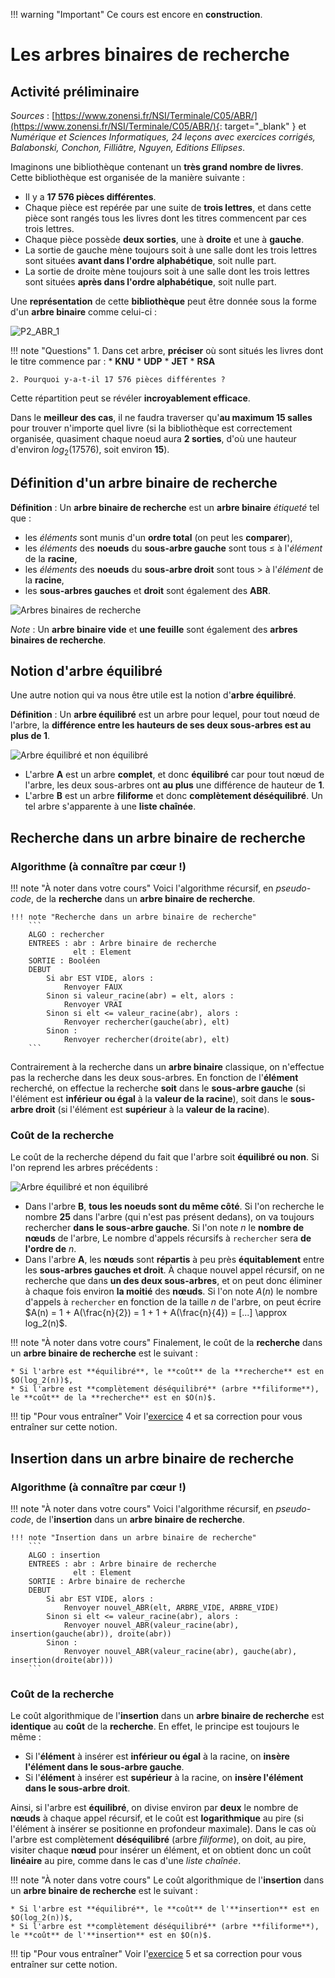 !!! warning "Important"
	Ce cours est encore en **construction**.

# Les arbres binaires de recherche

## Activité préliminaire

*Sources* : [https://www.zonensi.fr/NSI/Terminale/C05/ABR/](https://www.zonensi.fr/NSI/Terminale/C05/ABR/){: target="_blank" } et *Numérique et Sciences Informatiques, 24 leçons avec exercices corrigés, Balabonski, Conchon, Filliâtre, Nguyen, Editions Ellipses*.

Imaginons une bibliothèque contenant un **très grand nombre de livres**. Cette bibliothèque est organisée de la manière suivante :

* Il y a **17 576 pièces différentes**.
* Chaque pièce est repérée par une suite de **trois lettres**, et dans cette pièce sont rangés tous les livres dont les titres commencent par ces trois lettres.
* Chaque pièce possède **deux sorties**, une à **droite** et une à **gauche**.
* La sortie de gauche mène toujours soit à une salle dont les trois lettres sont situées **avant dans l'ordre alphabétique**, soit nulle part.
* La sortie de droite mène toujours soit à une salle dont les trois lettres sont situées **après dans l'ordre alphabétique**, soit nulle part.

Une **représentation** de cette **bibliothèque** peut être donnée sous la forme d'un **arbre binaire** comme celui-ci :

![P2_ABR_1](images/P2_ABR_1.png)

!!! note "Questions"
    1. Dans cet arbre, **préciser** où sont situés les livres dont le titre commence par :
       * **KNU**
       * **UDP**
       * **JET**
       * **RSA**

    2. Pourquoi y-a-t-il 17 576 pièces différentes ?

Cette répartition peut se révéler **incroyablement efficace**.

Dans le **meilleur des cas**, il ne faudra traverser qu'**au maximum 15 salles** pour trouver n'importe quel livre (si la bibliothèque est correctement organisée, quasiment chaque noeud aura **2 sorties**, d'où une hauteur d'environ $log_{2}{(17576)}$, soit environ **15**).

## Définition d'un arbre binaire de recherche

**Définition** : Un **arbre binaire de recherche** est un **arbre binaire** *étiqueté* tel que :

* les *éléments* sont munis d'un **ordre total** (on peut les **comparer**),
* les *éléments* des **noeuds** du **sous-arbre gauche** sont tous $\leq$ à l'*élément* de la **racine**,
* les *éléments* des **noeuds** du **sous-arbre droit** sont tous $>$ à l'*élément* de la **racine**,
* les **sous-arbres gauches** et **droit** sont également des **ABR**.

![Arbres binaires de recherche](images/arbre_binaires_recherche.png)

*Note* : Un **arbre binaire vide** et **une feuille** sont également des **arbres binaires de recherche**.

## Notion d'arbre équilibré

Une autre notion qui va nous être utile est la notion d'**arbre équilibré**.

**Définition** : Un **arbre équilibré** est un arbre pour lequel, pour tout nœud de l'arbre, la **différence entre les hauteurs de ses deux sous-arbres est au plus de 1**.

![Arbre équilibré et non équilibré](images/arbres_equilibres.png)

* L'arbre **A** est un arbre **complet**, et donc **équilibré** car pour tout nœud de l'arbre, les deux sous-arbres ont **au plus** une différence de hauteur de **1**.
* L'arbre **B** est un arbre **filiforme** et donc **complètement déséquilibré**. Un tel arbre s'apparente à une **liste chaînée**.

## Recherche dans un arbre binaire de recherche

### Algorithme (à connaître par cœur !)

!!! note "À noter dans votre cours"
    Voici l'algorithme récursif, en *pseudo-code*, de la **recherche** dans un **arbre binaire de recherche**.

    !!! note "Recherche dans un arbre binaire de recherche"
        ```
        ALGO : rechercher
        ENTREES : abr : Arbre binaire de recherche
                  elt : Element
        SORTIE : Booléen
        DEBUT
            Si abr EST VIDE, alors :
                Renvoyer FAUX
            Sinon si valeur_racine(abr) = elt, alors :
                Renvoyer VRAI
            Sinon si elt <= valeur_racine(abr), alors :
                Renvoyer rechercher(gauche(abr), elt)
            Sinon :
                Renvoyer rechercher(droite(abr), elt)
        ```

Contrairement à la recherche dans un **arbre binaire** classique, on n'effectue pas la recherche dans les deux sous-arbres. En fonction de l'**élément** recherché, on effectue la recherche **soit** dans le **sous-arbre gauche** (si l'élément est **inférieur ou égal** à la **valeur de la racine**), soit dans le **sous-arbre droit** (si l'élément est **supérieur** à la **valeur de la racine**).

### Coût de la recherche

Le coût de la recherche dépend du fait que l'arbre soit **équilibré ou non**.
Si l'on reprend les arbres précédents :

![Arbre équilibré et non équilibré](images/arbres_equilibres.png)

* Dans l'arbre **B**, **tous les noeuds sont du même côté**. Si l'on recherche le nombre **25** dans l'arbre (qui n'est pas présent dedans), on va toujours rechercher **dans le sous-arbre gauche**. Si l'on note $n$ le **nombre de nœuds** de l'arbre, Le nombre d'appels récursifs à `rechercher` sera **de l'ordre de** $n$.
* Dans l'arbre **A**, les **nœuds** sont **répartis** à peu près **équitablement** entre les **sous-arbres gauches et droit**. À chaque nouvel appel récursif, on ne recherche que dans **un des deux sous-arbres**, et on peut donc éliminer à chaque fois environ **la moitié** des **nœuds**. Si l'on note $A(n)$ le nombre d'appels à `rechercher` en fonction de la taille $n$ de l'arbre, on peut écrire $A(n) = 1 + A(\frac{n}{2}) = 1 + 1 + A(\frac{n}{4}) = [...] \approx log_2(n)$.


!!! note "À noter dans votre cours"
    Finalement, le coût de la **recherche** dans un **arbre binaire de recherche** est le suivant :

    * Si l'arbre est **équilibré**, le **coût** de la **recherche** est en $O(log_2(n))$,
    * Si l'arbre est **complètement déséquilibré** (arbre **filiforme**), le **coût** de la **recherche** est en $O(n)$.

!!! tip "Pour vous entraîner"
    Voir l'[exercice](exercices_abr.md) 4 et sa correction pour vous entraîner sur cette notion.

## Insertion dans un arbre binaire de recherche

### Algorithme (à connaître par cœur !)

!!! note "À noter dans votre cours"
    Voici l'algorithme récursif, en *pseudo-code*, de l'**insertion** dans un **arbre binaire de recherche**.

    !!! note "Insertion dans un arbre binaire de recherche"
        ```
        ALGO : insertion
        ENTREES : abr : Arbre binaire de recherche
                  elt : Element
        SORTIE : Arbre binaire de recherche
        DEBUT
            Si abr EST VIDE, alors :
                Renvoyer nouvel_ABR(elt, ARBRE_VIDE, ARBRE_VIDE)
            Sinon si elt <= valeur_racine(abr), alors :
                Renvoyer nouvel_ABR(valeur_racine(abr), insertion(gauche(abr)), droite(abr))
            Sinon :
                Renvoyer nouvel_ABR(valeur_racine(abr), gauche(abr), insertion(droite(abr)))
        ```

### Coût de la recherche

Le coût algorithmique de l'**insertion** dans un **arbre binaire de recherche** est **identique** au **coût** de la **recherche**. En effet, le principe est toujours le même :

* Si l'**élément** à insérer est **inférieur ou égal** à la racine, on **insère l'élément dans le sous-arbre gauche**.
* Si l'**élément** à insérer est **supérieur** à la racine, on **insère l'élément dans le sous-arbre droit**.

Ainsi, si l'arbre est **équilibré**, on divise environ par **deux** le nombre de **nœuds** à chaque appel récursif, et le coût est **logarithmique** au pire (si l'élément à insérer se positionne en profondeur maximale). Dans le cas où l'arbre est complètement **déséquilibré** (arbre *filiforme*), on doit, au pire, visiter chaque **nœud** pour insérer un élément, et on obtient donc un coût **linéaire** au pire, comme dans le cas d'une *liste chaînée*.

!!! note "À noter dans votre cours"
    Le coût algorithmique de l'**insertion** dans un **arbre binaire de recherche** est le suivant :

    * Si l'arbre est **équilibré**, le **coût** de l'**insertion** est en $O(log_2(n))$,
    * Si l'arbre est **complètement déséquilibré** (arbre **filiforme**), le **coût** de l'**insertion** est en $O(n)$.

!!! tip "Pour vous entraîner"
    Voir l'[exercice](exercices_abr.md) 5 et sa correction pour vous entraîner sur cette notion.